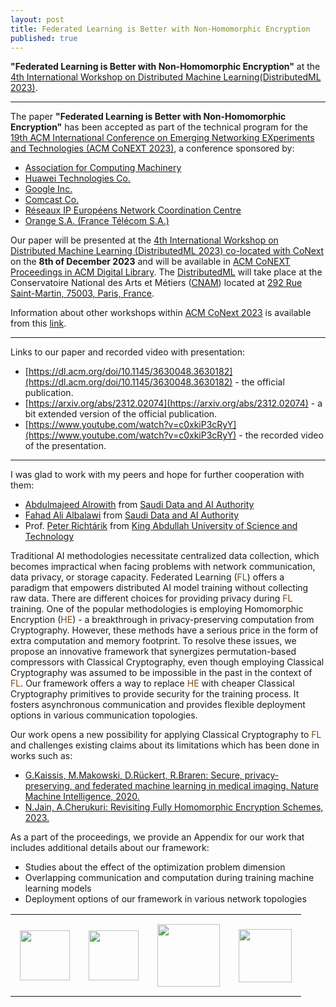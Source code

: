 ```yaml
---
layout: post
title: Federated Learning is Better with Non-Homomorphic Encryption
published: true
---
```


**"Federated Learning is Better with Non-Homomorphic Encryption"** at the [4th International Workshop on Distributed Machine Learning(DistributedML 2023)](https://distributedml.org/).

---

The paper **"Federated Learning is Better with Non-Homomorphic Encryption"** has been accepted as part of the technical program for the [19th ACM International Conference on Emerging Networking EXperiments and Technologies (ACM CoNEXT 2023)](https://conferences2.sigcomm.org/co-next/2023/), a conference sponsored by:

* [Association for Computing Machinery](https://www.acm.org/)
* [Huawei Technologies Co.](https://huawei.com/)
* [Google Inc.](https://about.google/)
* [Comcast Co.](https://corporate.comcast.com/)
* [Réseaux IP Européens Network Coordination Centre](https://www.ripe.net/)
* [Orange S.A. (France Télécom S.A.)](https://www.orange.com/en)

Our paper will be presented at the [4th International Workshop on Distributed Machine Learning (DistributedML 2023) co-located with CoNext](https://distributedml.org/) on the **8th of December 2023** and will be available in [ACM CoNEXT Proceedings in ACM Digital Library](https://dl.acm.org/conference/conext/proceedings).
The [DistributedML](https://distributedml.org/) will take place at the Conservatoire National des Arts et Métiers ([CNAM](https://www.cnam.eu/)) located at [292 Rue Saint-Martin, 75003, Paris, France](https://maps.app.goo.gl/8x8HoPkcmPvDb9TZA).

Information about other workshops within [ACM CoNext 2023](https://conferences2.sigcomm.org/co-next/2023/) is available from this [link](https://conferences2.sigcomm.org/co-next/2023/#!/workshopatglance).

---

Links to our paper and recorded video with presentation:
* [https://dl.acm.org/doi/10.1145/3630048.3630182](https://dl.acm.org/doi/10.1145/3630048.3630182) - the official publication.
* [https://arxiv.org/abs/2312.02074](https://arxiv.org/abs/2312.02074) - a bit extended version of the official publication.
* [https://www.youtube.com/watch?v=c0xkiP3cRyY](https://www.youtube.com/watch?v=c0xkiP3cRyY) - the recorded video of the presentation.

---

I was glad to work with my peers and hope for further cooperation with them:
* [Abdulmajeed Alrowith](https://www.linkedin.com/in/aalrowithi?originalSubdomain=sa) from [Saudi Data and AI Authority](https://sdaia.gov.sa/)
* [Fahad Ali Albalawi](https://www.linkedin.com/in/fahad-albalawi-49b55759/) from [Saudi Data and AI Authority](https://sdaia.gov.sa/)
* Prof. [Peter Richtárik](https://richtarik.org/) from [King Abdullah University of Science and Technology](https://www.kaust.edu.sa/)

Traditional AI methodologies necessitate centralized data collection, which becomes impractical when facing problems with network communication, data privacy, or storage capacity. 
Federated Learning (<span style="color:rgb(122,76,24)">FL</span>) offers a paradigm that empowers distributed AI model training without collecting raw data. There are different choices for providing privacy during <span style="color:rgb(122,76,24)">FL</span> training. One of the popular methodologies is employing Homomorphic Encryption (<span style="color:rgb(122,76,24)">HE</span>) - a breakthrough in privacy-preserving computation from Cryptography. However, these methods have a serious price in the form of extra computation and memory footprint.
To resolve these issues, we propose an innovative framework that synergizes permutation-based compressors with Classical Cryptography, even though employing Classical Cryptography was assumed to be impossible in the past in the context of <span style="color:rgb(122,76,24)">FL</span>.
Our framework offers a way to replace <span style="color:rgb(122,76,24)">HE</span> with cheaper Classical Cryptography primitives to provide security for the training process. It fosters asynchronous communication and provides flexible deployment options in various communication topologies.

Our work opens a new possibility for applying Classical Cryptography to <span style="color:rgb(122,76,24)">FL</span> and challenges existing claims about its limitations which has been done in works such as:
* [G.Kaissis, M.Makowski, D.Rückert, R.Braren: Secure, privacy-preserving, and federated machine learning in medical imaging. Nature Machine Intelligence, 2020.](https://www.nature.com/articles/s42256-020-0186-1)
* [N.Jain, A.Cherukuri: Revisiting Fully Homomorphic Encryption Schemes, 2023.](https://arxiv.org/abs/2305.05904)

As a part of the proceedings, we provide an Appendix for our work that includes additional details about our framework:
* Studies about the effect of the optimization problem dimension
* Overlapping communication and computation during training machine learning models
* Deployment options of our framework in various network topologies

<table style="text-align:center;">
<tr>
<td style="padding:15px;text-align:center;vertical-align:middle;"> <img height="80px" src="https://burlachenkok.github.io/materials/clean-logo-white-background-small.png"/> </td>
<td style="padding:15px;text-align:center;vertical-align:middle;"> <img height="80px" src="https://burlachenkok.github.io/materials/SDAIA-Logo-2.svg"/> </td> 
<td style="padding:15px;text-align:center;vertical-align:middle;"> <img height="100px" src="https://burlachenkok.github.io/materials/KAUST-logo.svg"/> </td> 
<td style="padding:15px;text-align:center;vertical-align:middle;"> <img height="85px" src="https://burlachenkok.github.io/materials/acm-logo.svg"/> </td>
</tr>
</table>
